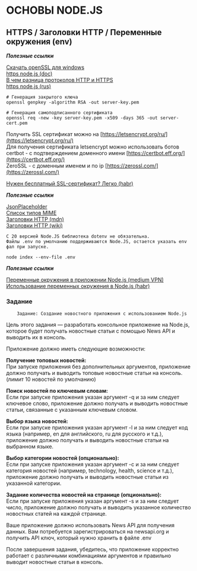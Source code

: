 # ОСНОВЫ NODE.JS

## HTTPS / Заголовки HTTP / Переменные окружения (env)

***Полезные ссылки***

[Скачать openSSL для windows](https://wiki.openssl.org/index.php/Binaries)<br />
[https node.js (doc)](https://nodejs.org/api/https.html)<br />
[В чем разница протоколов HTTP и HTTPS](https://selectel.ru/blog/http-https/)<br />
[https node.js (rus)](https://nodejsdev.ru/api/https/)<br />


    # Генерация закрытого ключа
    openssl genpkey -algorithm RSA -out server-key.pem

    # Генерация самоподписанного сертификата
    openssl req -new -key server-key.pem -x509 -days 365 -out server-cert.pem


Получить SSL сертификат можно на [https://letsencrypt.org/ru/](https://letsencrypt.org/ru/)<br/>
Для получения сертификата letsencrypt можно использовать ботов<br/>
certbot - с подтверждением доменного имени [https://certbot.eff.org/](https://certbot.eff.org/)<br/>
ZeroSSL - с доменным именем и по ip [https://zerossl.com/](https://zerossl.com/)<br/>


[Нужен бесплатный SSL-сертификат? Легко (habr)](https://habr.com/ru/articles/667158/)<br/>


***Полезные ссылки***

[JsonPlaceholder](https://jsonplaceholder.typicode.com/)<br/>
[Список типов MIME](https://developer.mozilla.org/en-US/docs/Web/HTTP/Basics_of_HTTP/MIME_types/Common_types)<br/>
[Заголовки HTTP (mdn)](https://developer.mozilla.org/en-US/docs/Web/HTTP/Headers)<br/>
[Заголовки HTTP (wiki)](https://ru.wikipedia.org/wiki/%D0%A1%D0%BF%D0%B8%D1%81%D0%BE%D0%BA_%D0%B7%D0%B0%D0%B3%D0%BE%D0%BB%D0%BE%D0%B2%D0%BA%D0%BE%D0%B2_HTTP)<br/>


    С 20 версией Node.JS библиотека dotenv не обязательна.
    Файлы .env по умолчанию поддерживаются Node.JS, остается указать env фал при запуске.

    node index --env-file .env


***Полезные ссылки***

[Переменные окружения в приложении Node.js (medium VPN)](https://medium.com/@hydrock/%D0%BF%D0%B5%D1%80%D0%B5%D0%BC%D0%B5%D0%BD%D0%BD%D1%8B%D0%B5-%D0%BE%D0%BA%D1%80%D1%83%D0%B6%D0%B5%D0%BD%D0%B8%D1%8F-%D0%B2-%D0%BF%D1%80%D0%B8%D0%BB%D0%BE%D0%B6%D0%B5%D0%BD%D0%B8%D0%B8-node-js-e9ca2131e6b6)<br/>
[Использование переменных окружения в Node.js (habr)](https://habr.com/ru/companies/ruvds/articles/351254/)<br/>

### Задание

        Задание: Создание новостного приложения с использованием Node.js

Цель этого задания — разработать консольное приложение на Node.js, которое будет получать новостные статьи с помощью News API и выводить их в консоль.


Приложение должно иметь следующие возможности:

**Получение топовых новостей:**<br>
При запуске приложения без дополнительных аргументов, приложение должно получать и выводить топовые новостные статьи на консоль. (лимит 10 новостей по умолчанию)

**Поиск новостей по ключевым словам:**<br>
Если при запуске приложения указан аргумент -q и за ним следует ключевое слово, приложение должно получать и выводить новостные статьи, связанные с указанным ключевым словом.

**Выбор языка новостей:**<br>
Если при запуске приложения указан аргумент -l и за ним следует код языка (например, en для английского, ru для русского и т.д.), приложение должно получать и выводить новостные статьи на выбранном языке.

**Выбор категории новостей (опционально):**<br>
Если при запуске приложения указан аргумент -c и за ним следует категория новостей (например, technology, health, science и т.д.), приложение должно получать и выводить новостные статьи из указанной категории.

**Задание количества новостей на странице (опционально):**<br>
Если при запуске приложения указан аргумент -s и за ним следует число, приложение должно получать и выводить указанное количество новостных статей на каждой странице.

Ваше приложение должно использовать News API для получения данных.
Вам потребуется зарегистрироваться на newsapi.org и получить API ключ, который нужно хранить в файле .env


После завершения задания, убедитесь, что приложение корректно работает с различными комбинациями аргументов и правильно выводит новостные статьи в консоль.
